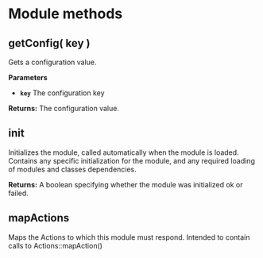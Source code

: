 # Module methods

## getConfig\( key \)

Gets a configuration value.

**Parameters**

* **`key`** The configuration key

**Returns:** The configuration value.

## init

Initializes the module, called automatically when the module is loaded. Contains any specific initialization for the module, and any required loading of modules and classes dependencies.

**Returns:** A boolean specifying whether the module was initialized ok or failed.

## mapActions

Maps the Actions to which this module must respond. Intended to contain calls to Actions::mapAction\(\)


